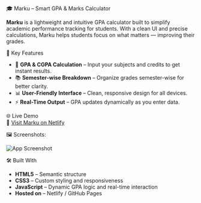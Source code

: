 🎓 Marku – Smart GPA & Marks Calculator

**Marku** is a lightweight and intuitive GPA calculator built to simplify academic performance tracking for students. With a clean UI and precise calculations, Marku helps students focus on what matters — improving their grades.


🚀 Key Features

- 🧮 **GPA & CGPA Calculation** – Input your subjects and credits to get instant results.
- 📚 **Semester-wise Breakdown** – Organize grades semester-wise for better clarity.
- 📊 **User-Friendly Interface** – Clean, responsive design for all devices.
- ⚡ **Real-Time Output** – GPA updates dynamically as you enter data.


 🌐 Live Demo  
🔗 [Visit Marku on Netlify](https://marku.netlify.app/)

🖼️ Screenshots:

![App Screenshot](<img width="1920" height="1080" alt="Screenshot png" src="https://github.com/user-attachments/assets/908702d7-1881-403e-84f8-bb2dc27686d2" />
)


🛠️ Built With

- **HTML5** – Semantic structure  
- **CSS3** – Custom styling and responsiveness  
- **JavaScript** – Dynamic GPA logic and real-time interaction  
- **Hosted on** – Netlify / GitHub Pages



